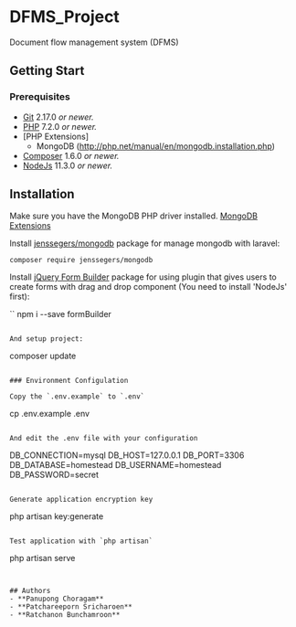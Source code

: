 # DFMS_Project
Document flow management system (DFMS)

Getting Start
------------
### Prerequisites
- [Git](https://git-scm.com/) 2.17.0 *or newer.*
- [PHP](https://www.php.net/) 7.2.0 *or newer.*
- [PHP Extensions]
    - MongoDB (http://php.net/manual/en/mongodb.installation.php)
- [Composer](https://getcomposer.org/) 1.6.0 *or newer.*
- [NodeJs](https://nodejs.org/en/) 11.3.0 *or newer.*

Installation
------------
Make sure you have the MongoDB PHP driver installed. [MongoDB Extensions](http://php.net/manual/en/mongodb.installation.php)

Install [jenssegers/mongodb](https://github.com/jenssegers/laravel-mongodb/blob/master/README.md) package for manage mongodb with laravel:

```
composer require jenssegers/mongodb
```

Install [jQuery Form Builder](https://formbuilder.online) package for using plugin that gives users to create forms with drag and drop component (You need to install 'NodeJs' first):

``
npm i --save formBuilder
```

And setup project:

```
composer update
```

### Environment Configulation

Copy the `.env.example` to `.env`

```
cp .env.example .env
```

And edit the .env file with your configuration

```
DB_CONNECTION=mysql
DB_HOST=127.0.0.1
DB_PORT=3306
DB_DATABASE=homestead
DB_USERNAME=homestead
DB_PASSWORD=secret
```

Generate application encryption key

```
php artisan key:generate
```

Test application with `php artisan`

```
php artisan serve
```


## Authors
- **Panupong Choragam**
- **Patchareeporn Sricharoen**
- **Ratchanon Bunchamroon**









